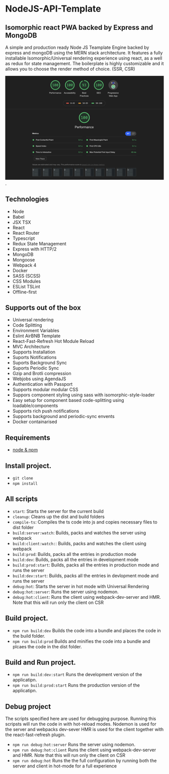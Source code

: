 # NodeJS-API-Template

## Isomorphic react PWA backed by Express and MongoDB

A simple and production ready Node JS Teamplate Engine backed by express and mongoDB using the
MERN stack architecture. It features a fully installable Isomorphic/Universal rendering experience using react, as
a well as redux for state management. The boilerplate is highly customizable and it allows
you to choose the render method of choice. (SSR, CSR)

<img src="./media/audits.png">.

## Technologies

* Node
* Babel
* JSX TSX
* React
* React Router
* Typescript
* Redux State Management
* Express with HTTP/2
* MongoDB
* Mongoose
* Webpack 4
* Docker
* SASS (SCSS)
* CSS Modules
* ESList TSLint
* Offline-first

## Supports out of the box

* Universal rendering
* Code Splitting
* Environment Variables
* Eslint AirBNB Template
* React-Fast-Refresh Hot Module Reload
* MVC Architecture
* Supports Installation
* Suports Notifications
* Suports Background Sync
* Suports Periodic Sync
* Gzip and Brotli compression
* Webjobs using AgendaJS
* Authentication with Passport
* Supports modular modular CSS
* Suppors component styling using sass with isomorphic-style-loader
* Easy setup for component based code-splitting using loadable/components
* Supports rich push notifications
* Supports background and periodic-sync envents
* Docker containarised

## Requirements

* [node & npm](https://nodejs.org/en/)

## Install project.

* `git clone `
* `npm install`


## All scripts

* `start`: Starts the server for the current build
* `cleanup`: Cleans up the dist and build folders
* `compile-ts`: Compiles the ts code into js and copies necessary files to dist folder
* `build:server:watch`: Builds, packs and watches the server using webpack
* `build:client:watch:`: Builds, packs and watches the client using webpack
* `build:prod`: Builds, packs all the entries in production mode
* `build:dev`: Builds, packs all the entries in development mode
* `build:prod:start`: Builds, packs all the entries in production mode and runs the server
* `build:dev:start`: Builds, packs all the entries in devlopment mode and runs the server 
* `debug:hot`: Starts the server in hot mode with Universal Rendering
* `debug:hot:server`: Runs the server using nodemon.
* `debug:hot:client`: Runs the client using webpack-dev-server and HMR. Note that this will run only the client on CSR

## Build project.

* `npm run build:dev` Builds the code into a bundle and places the code in the build folder.
* `npm run build:prod` Builds and minifies the code into a bundle and plcaes the code in the dist folder.

## Build and Run project.

* `npm run build:dev:start` Runs the development version of the applicatipn.
* `npm run build:prod:start` Runs the production version of the applicatipn.

## Debug project

The scripts specified here are used for debugging purpose. Running this scripsts
will run the code in with hot-reload modes. Nodemon is used for the server and webpacks dev-sever HMR is used for
the client together with the react-fast-refresh plugin.

* `npm run debug:hot:server` Runs the server using nodemon.
* `npm run debug:hot:client` Runs the client using webpack-dev-server and HMR. Note that this will run only the client on CSR
* `npm run debug:hot` Runs the the full configuration by running both the server and client in hot-mode for a full experience

